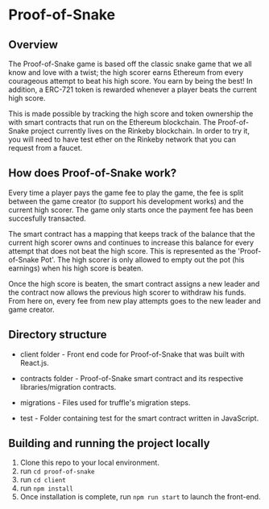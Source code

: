 # Proof-of-Snake

## Overview

The Proof-of-Snake game is based off the classic snake game that we all know and love with a twist; the high scorer earns Ethereum from every courageous attempt to beat his high score. You earn by being the best! In addition, a ERC-721 token is rewarded whenever a player beats the current high score.

This is made possible by tracking the high score and token ownership the with smart contracts that run on the Ethereum blockchain. The Proof-of-Snake project currently lives on the Rinkeby blockchain. In order to try it, you will need to have test ether on the Rinkeby network that you can request from a faucet.

## How does Proof-of-Snake work?

Every time a player pays the game fee to play the game, the fee is split between the game creator (to support his development works) and the current high scorer. The game only starts once the payment fee has been succesfully transacted.

The smart contract has a mapping that keeps track of the balance that the current high scorer owns and continues to increase this balance for every attempt that does not beat the high score. This is represented as the 'Proof-of-Snake Pot'. The high scorer is only allowed to empty out the pot (his earnings) when his high score is beaten.

Once the high score is beaten, the smart contract assigns a new leader and the contract now allows the previous high scorer to withdraw his funds. From here on, every fee from new play attempts goes to the new leader and game creator.

## Directory structure

- client folder - Front end code for Proof-of-Snake that was built with React.js.

- contracts folder - Proof-of-Snake smart contract and its respective libraries/migration contracts.

- migrations - Files used for truffle's migration steps.

- test - Folder containing test for the smart contract written in JavaScript.

## Building and running the project locally

1. Clone this repo to your local environment.
2. run `cd proof-of-snake`
3. run `cd client`
4. run `npm install`
5. Once installation is complete, run `npm run start` to launch the front-end.
